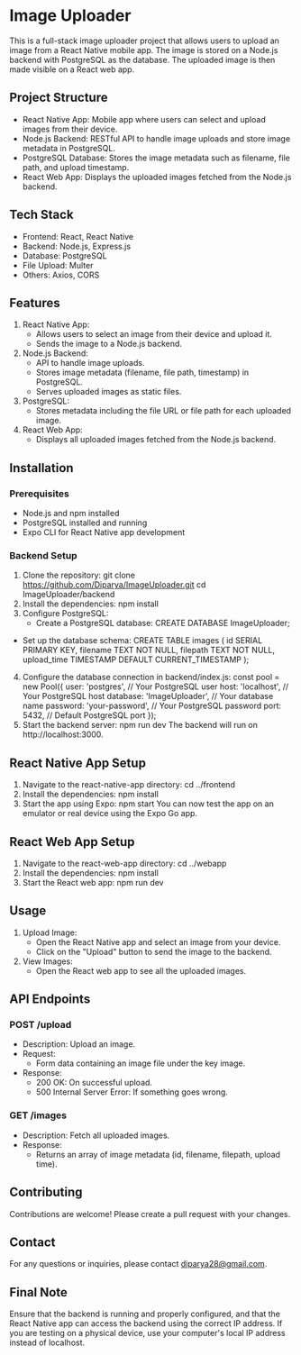 # Image Uploader 
This is a full-stack image uploader project that allows users to upload an image from a React Native mobile app. The image is stored on a Node.js backend with PostgreSQL as the database. The uploaded image is then made visible on a React web app.

## Project Structure
- React Native App: Mobile app where users can select and upload images from their device.
- Node.js Backend: RESTful API to handle image uploads and store image metadata in PostgreSQL.
- PostgreSQL Database: Stores the image metadata such as filename, file path, and upload timestamp.
- React Web App: Displays the uploaded images fetched from the Node.js backend.

## Tech Stack
- Frontend: React, React Native
- Backend: Node.js, Express.js
- Database: PostgreSQL
- File Upload: Multer
- Others: Axios, CORS

## Features
1. React Native App:
   - Allows users to select an image from their device and upload it.
   - Sends the image to a Node.js backend.
2. Node.js Backend:
   - API to handle image uploads.
   - Stores image metadata (filename, file path, timestamp) in PostgreSQL.
   - Serves uploaded images as static files.
3. PostgreSQL:
   - Stores metadata including the file URL or file path for each uploaded image.
4. React Web App:
   - Displays all uploaded images fetched from the Node.js backend.

## Installation
### Prerequisites
  - Node.js and npm installed
  - PostgreSQL installed and running
  - Expo CLI for React Native app development

### Backend Setup
1. Clone the repository:
   git clone https://github.com/Diparya/ImageUploader.git
   cd ImageUploader/backend
2. Install the dependencies:
   npm install
3. Configure PostgreSQL:
   - Create a PostgreSQL database:
     CREATE DATABASE ImageUploader;
  - Set up the database schema:
    CREATE TABLE images (
    id SERIAL PRIMARY KEY,
    filename TEXT NOT NULL,
    filepath TEXT NOT NULL,
    upload_time TIMESTAMP DEFAULT CURRENT_TIMESTAMP
    );
4. Configure the database connection in backend/index.js:
    const pool = new Pool({
    user: 'postgres',   // Your PostgreSQL user
    host: 'localhost',  // Your PostgreSQL host
    database: 'ImageUploader',  // Your database name
    password: 'your-password',  // Your PostgreSQL password
    port: 5432,  // Default PostgreSQL port
    });
5. Start the backend server:
   npm run dev
The backend will run on http://localhost:3000.

## React Native App Setup
1. Navigate to the react-native-app directory:
   cd ../frontend
2. Install the dependencies:
   npm install
3. Start the app using Expo:
   npm start
You can now test the app on an emulator or real device using the Expo Go app.

## React Web App Setup
1. Navigate to the react-web-app directory:
   cd ../webapp
2. Install the dependencies:
   npm install
3. Start the React web app:
   npm run dev

## Usage
1. Upload Image:
   - Open the React Native app and select an image from your device.
   - Click on the "Upload" button to send the image to the backend.
2. View Images:
   - Open the React web app to see all the uploaded images.
  
## API Endpoints
### POST /upload
- Description: Upload an image.
- Request:
     - Form data containing an image file under the key image.
- Response:
     - 200 OK: On successful upload.
     - 500 Internal Server Error: If something goes wrong.
### GET /images
- Description: Fetch all uploaded images.
- Response:
     - Returns an array of image metadata (id, filename, filepath, upload time).

## Contributing
Contributions are welcome! Please create a pull request with your changes.

## Contact
For any questions or inquiries, please contact diparya28@gmail.com.

## Final Note
Ensure that the backend is running and properly configured, and that the React Native app can access the backend using the correct IP address. If you are testing on a physical device, use your computer's local IP address instead of localhost.

